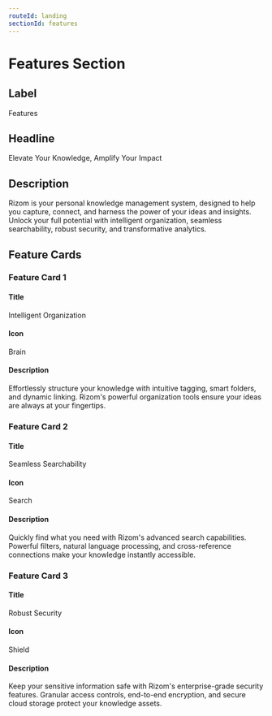 ```yaml
---
routeId: landing
sectionId: features
---
```

# Features Section

## Label

Features

## Headline

Elevate Your Knowledge, Amplify Your Impact

## Description

Rizom is your personal knowledge management system, designed to help you capture, connect, and harness the power of your ideas and insights. Unlock your full potential with intelligent organization, seamless searchability, robust security, and transformative analytics.

## Feature Cards

### Feature Card 1

#### Title

Intelligent Organization

#### Icon

Brain

#### Description

Effortlessly structure your knowledge with intuitive tagging, smart folders, and dynamic linking. Rizom's powerful organization tools ensure your ideas are always at your fingertips.

### Feature Card 2

#### Title

Seamless Searchability

#### Icon

Search

#### Description

Quickly find what you need with Rizom's advanced search capabilities. Powerful filters, natural language processing, and cross-reference connections make your knowledge instantly accessible.

### Feature Card 3

#### Title

Robust Security

#### Icon

Shield

#### Description

Keep your sensitive information safe with Rizom's enterprise-grade security features. Granular access controls, end-to-end encryption, and secure cloud storage protect your knowledge assets.
